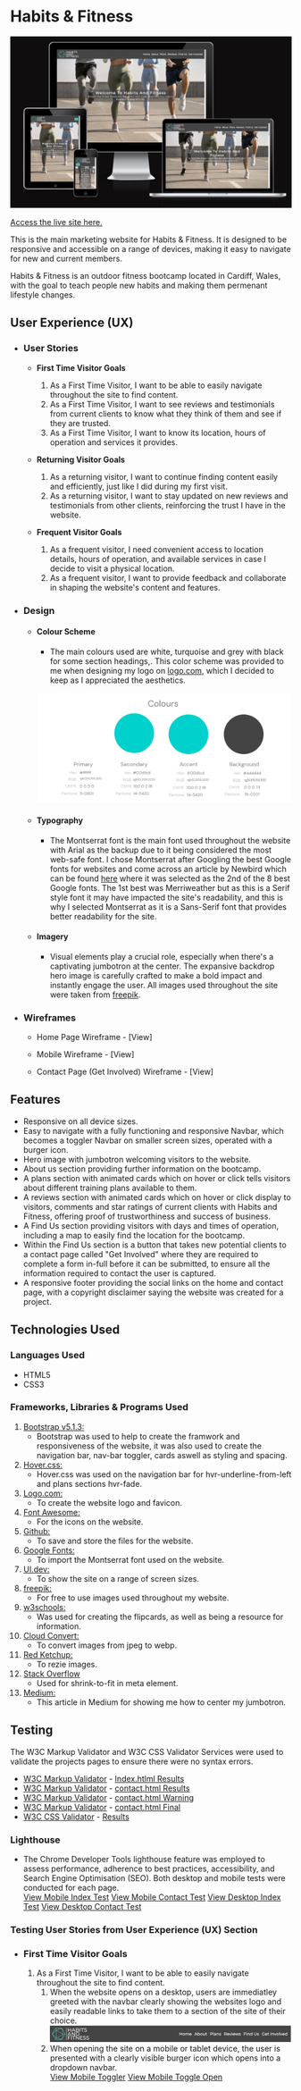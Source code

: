 # Habits & Fitness

![Website view on various screen sizes](https://github.com/donovanainsley/habits-and-fitness/blob/main/assets/testing/am-i-responsive.png)

[Access the live site here.](https://donovanainsley.github.io/habits-and-fitness/)

This is the main marketing website for Habits & Fitness. It is designed to be responsive and accessible on a range of devices,
making it easy to navigate for new and current members.

Habits & Fitness is an outdoor fitness bootcamp located in Cardiff, Wales, with the goal to teach people new habits and making them permenant lifestyle changes.

## User Experience (UX)

- ### User Stories

  - **First Time Visitor Goals**

    1.  As a First Time Visitor, I want to be able to easily navigate throughout the site to find content.
    1.  As a First Time Visitor, I want to see reviews and testimonials from current clients to know what they think of them and see if they are trusted.
    1.  As a First Time Visitor, I want to know its location, hours of operation and services it provides.

  - **Returning Visitor Goals**

    1. As a returning visitor, I want to continue finding content easily and efficiently, just like I did during my first visit.
    1. As a returning visitor, I want to stay updated on new reviews and testimonials from other clients, reinforcing the trust I have in the website.

  - **Frequent Visitor Goals**

    1. As a frequent visitor, I need convenient access to location details, hours of operation, and available services in case I decide to visit a physical location.
    1. As a frequent visitor, I want to provide feedback and collaborate in shaping the website's content and features.

- ### Design

  - #### Colour Scheme

    - The main colours used are white, turquoise and grey with black for some section headings,. This color scheme was provided to me when designing my logo on [logo.com](https://logo.com/), which I decided to keep as I appreciated the aesthetics.

    ![Color Palette](https://github.com/donovanainsley/habits-and-fitness/blob/main/assets/testing/color-palette.png)

  - #### Typography

    - The Montserrat font is the main font used throughout the website with Arial as the backup due to it being considered the most web-safe font. I chose Montserrat after Googling the best Google fonts for websites and come across an article by Newbird which can be found [here](https://newbird.com/best-google-fonts-to-use-on-your-website/) where it was selected as the 2nd of the 8 best Google fonts. The 1st best was Merriweather but as this is a Serif style font it may have impacted the site's readability, and this is why I selected Montserrat as it is a Sans-Serif font that provides better readability for the site.

  - #### Imagery

    - Visual elements play a crucial role, especially when there's a captivating jumbotron at the center. The expansive backdrop hero image is carefully crafted to make a bold impact and instantly engage the user. All images used throughout the site were taken from [freepik](https://www.freepik.com/).

* ### Wireframes

  - Home Page Wireframe - [View]

  - Mobile Wireframe - [View]

  - Contact Page (Get Involved) Wireframe - [View]

## Features

- Responsive on all device sizes.
- Easy to navigate with a fully functioning and responsive Navbar, which becomes a toggler Navbar on smaller screen sizes, operated with a burger icon.
- Hero image with jumbotron welcoming visitors to the website.
- About us section providing further information on the bootcamp.
- A plans section with animated cards which on hover or click tells visitors about different training plans available to them.
- A reviews section with animated cards which on hover or click display to visitors, comments and star ratings of current clients with Habits and Fitness, offering proof of trustworthiness and success of business.
- A Find Us section providing visitors with days and times of operation, including a map to easily find the location for the bootcamp.
- Within the Find Us section is a button that takes new potential clients to a contact page called "Get Involved" where they are required to complete a form in-full before it can be submitted, to ensure all the information required to contact the user is captured.
- A responsive footer providing the social links on the home and contact page, with a copyright disclaimer saying the website was created for a project.

## Technologies Used

### Languages Used

- HTML5
- CSS3

### Frameworks, Libraries & Programs Used

1. [Bootstrap v5.1.3:](https://getbootstrap.com/docs/5.1/getting-started/introduction/)
   - Bootstrap was used to help to create the framwork and responsiveness of the website, it was also used to create the navigation bar, nav-bar toggler, cards aswell as styling and spacing.
1. [Hover.css:](https://ianlunn.github.io/Hover/)
   - Hover.css was used on the navigation bar for hvr-underline-from-left and plans sections hvr-fade.
1. [Logo.com:](https://logo.com/)
   - To create the website logo and favicon.
1. [Font Awesome:](https://fontawesome.com/)
   - For the icons on the website.
1. [Github:](https://github.com/)
   - To save and store the files for the website.
1. [Google Fonts:](https://fonts.google.com/)
   - To import the Montserrat font used on the website.
1. [UI.dev:](https://ui.dev/amiresponsive)
   - To show the site on a range of screen sizes.
1. [freepik:](https://www.freepik.com/)
   - For free to use images used throughout my website.
1. [w3schools:](https://www.w3schools.com/)
   - Was used for creating the flipcards, as well as being a resource for information.
1. [Cloud Convert:](https://cloudconvert.com/jpeg-to-webp)
   - To convert images from jpeg to webp.
1. [Red Ketchup:](https://redketchup.io/image-resizer)
   - To rezie images.
1. [Stack Overflow](https://stackoverflow.com/)
   - Used for shrink-to-fit in meta element.
1. [Medium:](https://medium.com/front-end-weekly/absolute-centering-in-css-ea3a9d0ad72e)
   - This article in Medium for showing me how to center my jumbotron.

## Testing

The W3C Markup Validator and W3C CSS Validator Services were used to validate the projects pages to ensure there were no syntax errors.

- [W3C Markup Validator](https://jigsaw.w3.org/css-validator/#validate_by_input) - [Index.htlml Results](https://github.com/donovanainsley/habits-and-fitness/blob/main/assets/testing/index-validator-result.png)
- [W3C Markup Validator](https://jigsaw.w3.org/css-validator/#validate_by_input) - [contact.html Results](https://github.com/donovanainsley/habits-and-fitness/blob/main/assets/testing/contact-validator-result.png)
- [W3C Markup Validator](https://jigsaw.w3.org/css-validator/#validate_by_input) - [contact.html Warning](https://github.com/donovanainsley/habits-and-fitness/blob/main/assets/testing/contact-validator-warning-result.png)
- [W3C Markup Validator](https://jigsaw.w3.org/css-validator/#validate_by_input) - [contact.html Final](https://github.com/donovanainsley/habits-and-fitness/blob/main/assets/testing/contact-validator-final-result.png)
- [W3C CSS Validator](https://jigsaw.w3.org/css-validator/#validate_by_input) - [Results](https://github.com/donovanainsley/habits-and-fitness/blob/main/assets/images/testing/css-validator-result.png)

### Lighthouse

- The Chrome Developer Tools lighthouse feature was employed to assess performance, adherence to best practices, accessibility, and Search Engine Optimisation (SEO). Both desktop and mobile tests were conducted for each page.  
  [View Mobile Index Test](https://github.com/donovanainsley/habits-and-fitness/blob/main/assets/testing/lighthouse-mobile-index.png) [View Mobile Contact Test](https://github.com/donovanainsley/habits-and-fitness/blob/main/assets/testing/lighthouse-mobile-contact.png) [View Desktop Index Test](https://github.com/donovanainsley/habits-and-fitness/blob/main/assets/testing/lighthouse-desktop-index.png) [View Desktop Contact Test](https://github.com/donovanainsley/habits-and-fitness/blob/main/assets/testing/lighthouse-desktop-contact.png)

### Testing User Stories from User Experience (UX) Section

- ### First Time Visitor Goals

  1.  As a First Time Visitor, I want to be able to easily navigate throughout the site to find content.
      1. When the website opens on a desktop, users are immediatley greeted with the navbar clearly showing the websites logo and easily readable links to take them to a section of the site of their choice. ![View Desktop Navbar](https://github.com/donovanainsley/habits-and-fitness/blob/main/assets/testing/desktop-navbar.png)
      1. When opening the site on a mobile or tablet device, the user is presented with a clearly visible burger icon which opens into a dropdown navbar.  
         [View Mobile Toggler](https://github.com/donovanainsley/habits-and-fitness/blob/main/assets/testing/mobile-toggler.png) [View Mobile Toggle Open](https://github.com/donovanainsley/habits-and-fitness/blob/main/assets/testing/mobile-toggler-open.png)
